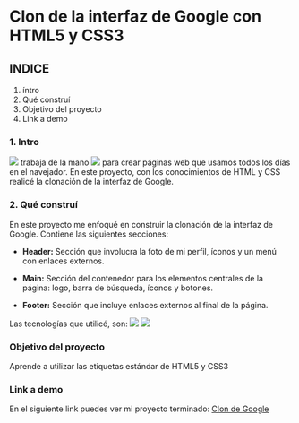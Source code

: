# Clon de la interfaz de Google con HTML5 y CSS3

## INDICE
1. íntro  
2. Qué construí
3. Objetivo del proyecto
4. Link a demo

### 1. Intro
<img src="https://img.shields.io/badge/HTML5-E34F26?style=for-the-badge&logo=html5&logoColor=white" /> trabaja de la mano <img src="https://img.shields.io/badge/CSS3-1572B6?style=for-the-badge&logo=css3&logoColor=white" /> para crear páginas web que usamos todos los días en el navejador. En este proyecto, con los conocimientos de HTML y CSS realicé la clonación de la interfaz de Google.

### 2. Qué construí
En este proyecto me enfoqué en construir  la clonación de la interfaz de Google.
Contiene las siguientes secciones:

- **Header:** Sección que involucra la foto de mi perfil, íconos y un menú con enlaces externos.

- **Main:** Sección del contenedor para los elementos centrales de la página: logo, barra de búsqueda, íconos y botones.

- **Footer:** Sección que incluye enlaces externos al final de la página.

Las tecnologías que utilicé, son:
<img src="https://img.shields.io/badge/HTML5-E34F26?style=for-the-badge&logo=html5&logoColor=white" />
<img src="https://img.shields.io/badge/CSS3-1572B6?style=for-the-badge&logo=css3&logoColor=white" />

### Objetivo del proyecto
Aprende a utilizar las etiquetas estándar de HTML5 y CSS3

### Link a demo
En el siguiente link puedes ver mi proyecto terminado: [Clon de Google]((https://interfazdegoogle.vercel.app/)https://interfazdegoogle.vercel.app/)

